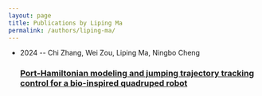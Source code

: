```yaml
---
layout: page
title: Publications by Liping Ma
permalink: /authors/liping-ma/
---
```


<ul class="post-list">
<li><span class='post-meta'>2024 -- Chi Zhang, Wei Zou, Liping Ma, Ningbo Cheng</span><h3><a class='post-link' href='../../port-hamiltonian-modeling-and-jumping-trajectory-tracking-control-for-a-bio-inspired-quadruped-robot'>Port-Hamiltonian modeling and jumping trajectory tracking control for a bio-inspired quadruped robot</a></h3></li>

</ul>
